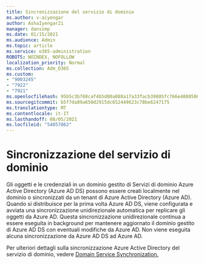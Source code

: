 ```yaml
---
title: Sincronizzazione del servizio di dominio
ms.author: v-aiyengar
author: AshaIyengar21
manager: dansimp
ms.date: 01/15/2021
ms.audience: Admin
ms.topic: article
ms.service: o365-administration
ROBOTS: NOINDEX, NOFOLLOW
localization_priority: Normal
ms.collection: Adm_O365
ms.custom:
- "9003245"
- "7922"
- "7921"
ms.openlocfilehash: 95b5c3b768caf4b5d80a088a17a33facb39805fc766e4888586ae052d91681e3
ms.sourcegitcommit: b5f7da89a650d2915dc652449623c78be6247175
ms.translationtype: MT
ms.contentlocale: it-IT
ms.lasthandoff: 08/05/2021
ms.locfileid: "54057862"
---
```

# <a name="domain-service-synchronization"></a>Sincronizzazione del servizio di dominio

Gli oggetti e le credenziali in un dominio gestito di Servizi di dominio Azure Active Directory (Azure AD DS) possono essere creati localmente nel dominio o sincronizzati da un tenant di Azure Active Directory (Azure AD). Quando si distribuisce per la prima volta Azure AD DS, viene configurata e avviata una sincronizzazione unidirezionale automatica per replicare gli oggetti da Azure AD. Questa sincronizzazione unidirezionale continua a essere eseguita in background per mantenere aggiornato il dominio gestito di Azure AD DS con eventuali modifiche da Azure AD. Non viene eseguita alcuna sincronizzazione da Azure AD DS ad Azure AD.

Per ulteriori dettagli sulla sincronizzazione Azure Active Directory del servizio di dominio, vedere [Domain Service Synchronization.](https://docs.microsoft.com/azure/active-directory-domain-services/synchronization) 
